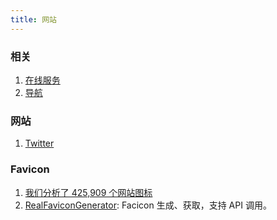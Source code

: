 ```yaml
---
title: 网站
---
```


### 相关

1. [在线服务](./online.md)
2. [导航](./nav.md)

### 网站

1. [Twitter](./Twitter.md)

### Favicon

1. [我们分析了 425,909 个网站图标](https://iconmap.io/blog)
2. [RealFaviconGenerator](https://realfavicongenerator.net/): Facicon 生成、获取，支持 API 调用。
